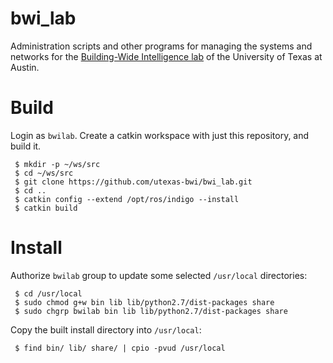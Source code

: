 bwi_lab
=======

Administration scripts and other programs for managing the systems and
networks for the
[Building-Wide Intelligence lab](http://www.cs.utexas.edu/~larg/bwi_web/)
of the University of Texas at Austin.

Build
=====

Login as ``bwilab``. Create a catkin workspace with just this
repository, and build it.

```
 $ mkdir -p ~/ws/src
 $ cd ~/ws/src
 $ git clone https://github.com/utexas-bwi/bwi_lab.git
 $ cd ..
 $ catkin config --extend /opt/ros/indigo --install
 $ catkin build
```

Install
=======

Authorize ``bwilab`` group to update some selected ``/usr/local``
directories:

```
 $ cd /usr/local
 $ sudo chmod g+w bin lib lib/python2.7/dist-packages share
 $ sudo chgrp bwilab bin lib lib/python2.7/dist-packages share
```

Copy the built install directory into ``/usr/local``:

```
 $ find bin/ lib/ share/ | cpio -pvud /usr/local
```
